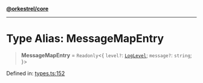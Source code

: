 [**@orkestrel/core**](../index.md)

***

# Type Alias: MessageMapEntry

> **MessageMapEntry** = `Readonly`\<\{ `level?`: [`LogLevel`](LogLevel.md); `message?`: `string`; \}\>

Defined in: [types.ts:152](https://github.com/orkestrel/core/blob/98df1af1b029ad0f39e413b90869151f4152e5dd/src/types.ts#L152)
